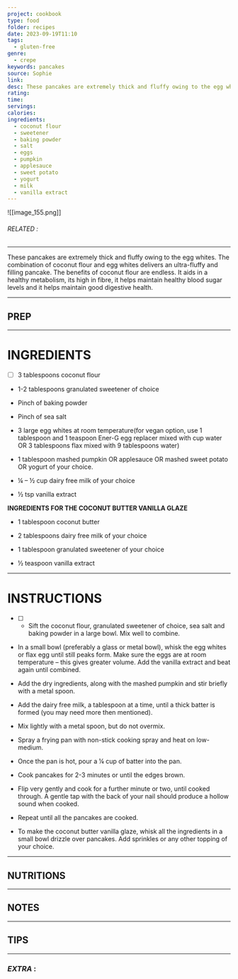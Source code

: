 ```yaml
---
project: cookbook
type: food
folder: recipes
date: 2023-09-19T11:10
tags:
  - gluten-free
genre:
  - crepe
keywords: pancakes
source: Sophie
link: 
desc: These pancakes are extremely thick and fluffy owing to the egg whites. The combination of coconut flour and egg whites delivers an ultra-fluffy and filling pancake.
rating: 
time: 
servings: 
calories: 
ingredients:
  - coconut flour
  - sweetener
  - baking powder
  - salt
  - eggs
  - pumpkin
  - applesauce
  - sweet potato
  - yogurt
  - milk
  - vanilla extract
---
```


![[image_155.png]]
###### *RELATED* : 
---
These pancakes are extremely thick and fluffy owing to the egg whites. The combination of coconut flour and egg whites delivers an ultra-fluffy and filling pancake. The benefits of coconut flour are endless. It aids in a healthy metabolism, its high in fibre, it helps maintain healthy blood sugar levels and it helps maintain good digestive health.

---
## PREP



---
# INGREDIENTS

- [ ] 3 tablespoons coconut flour
    
- 1-2 tablespoons granulated sweetener of choice
    
- Pinch of baking powder
    
- Pinch of sea salt
    
- 3 large egg whites at room temperature(for vegan option, use 1 tablespoon and 1 teaspoon Ener-G egg replacer mixed with cup water OR 3 tablespoons flax mixed with 9 tablespoons water)
    
- 1 tablespoon mashed pumpkin OR applesauce OR mashed sweet potato OR yogurt of your choice.
    
- ¼ – ½ cup dairy free milk of your choice
    
- ½ tsp vanilla extract

**INGREDIENTS FOR THE COCONUT BUTTER VANILLA GLAZE**

- 1 tablespoon coconut butter
    
- 2 tablespoons dairy free milk of your choice
    
- 1 tablespoon granulated sweetener of your choice
    
- ½ teaspoon vanilla extract

---
# INSTRUCTIONS

- [ ] - Sift the coconut flour, granulated sweetener of choice, sea salt and baking powder in a large bowl. Mix well to combine.
    
- In a small bowl (preferably a glass or metal bowl), whisk the egg whites or flax egg until still peaks form. Make sure the eggs are at room temperature – this gives greater volume. Add the vanilla extract and beat again until combined.
    
- Add the dry ingredients, along with the mashed pumpkin and stir briefly with a metal spoon.
    
- Add the dairy free milk, a tablespoon at a time, until a thick batter is formed (you may need more then mentioned).
    
- Mix lightly with a metal spoon, but do not overmix.
    
- Spray a frying pan with non-stick cooking spray and heat on low-medium.
    
- Once the pan is hot, pour a ¼ cup of batter into the pan.
    
- Cook pancakes for 2-3 minutes or until the edges brown.
    
- Flip very gently and cook for a further minute or two, until cooked through. A gentle tap with the back of your nail should produce a hollow sound when cooked.
    
- Repeat until all the pancakes are cooked.
    
- To make the coconut butter vanilla glaze, whisk all the ingredients in a small bowl drizzle over pancakes. Add sprinkles or any other topping of your choice.

---
## NUTRITIONS



---
## NOTES



---
## TIPS



---
### *EXTRA* :



